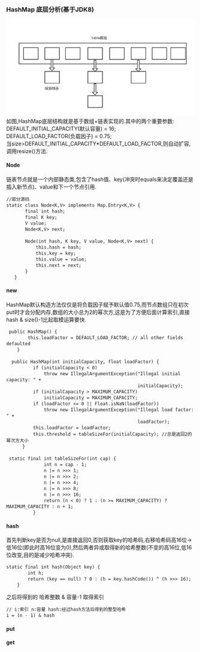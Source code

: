 ### HashMap 底层分析(基于JDK8)

![数组+链表](https://raw.githubusercontent.com/MelloChan/java-interview/master/image/HashMap.png)  
如图,HashMap底层结构就是基于数组+链表实现的.其中的两个重要参数:  
DEFAULT_INITIAL_CAPACITY(默认容量) = 16;  
DEFAULT_LOAD_FACTOR(负载因子) = 0.75;  
当size>DEFAULT_INITIAL_CAPACITY*DEFAULT_LOAD_FACTOR,则自动扩容,调用resize()方法.   
 
 #### Node
 
 链表节点就是一个内部静态类,包含了hash值、key(冲突时equals来决定覆盖还是插入新节点)、value和下一个节点引用.  
 ```$xslt
 //部分源码
static class Node<K,V> implements Map.Entry<K,V> {
        final int hash;
        final K key;
        V value;
        Node<K,V> next;

        Node(int hash, K key, V value, Node<K,V> next) {
            this.hash = hash;
            this.key = key;
            this.value = value;
            this.next = next;
        }
    }
```

#### new

HashMap默认构造方法仅仅是将负载因子赋予默认值0.75,而节点数组只在初次put时才会分配内存,数组的大小总为2的幂次方,这是为了方便后面计算索引,直接 hash & size()-1比起取模运算要快.
```$xslt
 public HashMap() {
        this.loadFactor = DEFAULT_LOAD_FACTOR; // all other fields defaulted
    }
  
  public HashMap(int initialCapacity, float loadFactor) {
          if (initialCapacity < 0)
              throw new IllegalArgumentException("Illegal initial capacity: " +
                                                 initialCapacity);
          if (initialCapacity > MAXIMUM_CAPACITY)
              initialCapacity = MAXIMUM_CAPACITY;
          if (loadFactor <= 0 || Float.isNaN(loadFactor))
              throw new IllegalArgumentException("Illegal load factor: " +
                                                 loadFactor);
          this.loadFactor = loadFactor;
          this.threshold = tableSizeFor(initialCapacity); //总是返回2的幂次方大小
      }
      
 static final int tableSizeFor(int cap) {
              int n = cap - 1;
              n |= n >>> 1;
              n |= n >>> 2;
              n |= n >>> 4;
              n |= n >>> 8;
              n |= n >>> 16;
              return (n < 0) ? 1 : (n >= MAXIMUM_CAPACITY) ? MAXIMUM_CAPACITY : n + 1;
          }
```

#### hash

首先判断key是否为null,是直接返回0,否则获取key的哈希码,右移哈希码高16位->低16位(即此时高16位变为0),然后两者异或取得新的哈希整数(不变的高16位,低16位改变,目的是减少哈希冲突).
```$xslt
static final int hash(Object key) {
        int h;
        return (key == null) ? 0 : (h = key.hashCode()) ^ (h >>> 16);
    }
```
之后将得到的 哈希整数 & 容量-1 取得索引
```$xslt
// i:索引 n:容量 hash:经过hash方法后得到的整型哈希
i = (n - 1) & hash
```

#### put  

#### get





